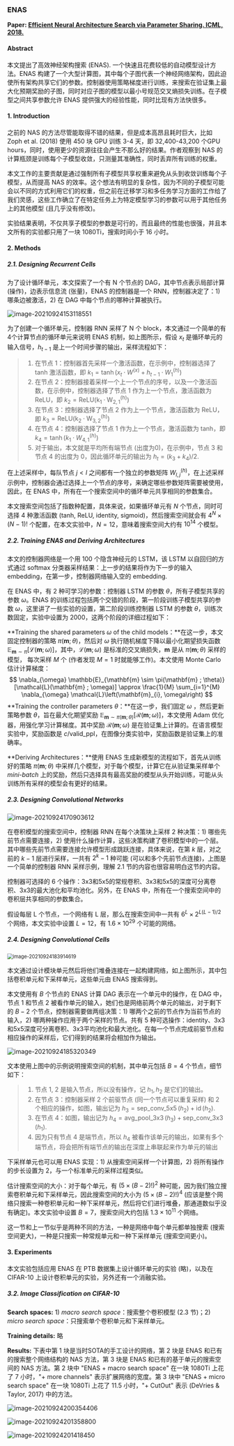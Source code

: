 ### ENAS

**Paper: [Efficient Neural Architecture Search via Parameter Sharing. ICML, 2018.](http://proceedings.mlr.press/v80/pham18a.html)**

#### Abstract

本文提出了高效神经架构搜索 (ENAS). 一个快速且花费较低的自动模型设计方法。ENAS 构建了一个大型计算图，其中每个子图代表一个神经网络架构，因此迫使所有架构共享它们的参数。控制器使用策略梯度进行训练，来搜索在验证集上最大化预期奖励的子图，同时对应子图的模型以最小号规范交叉熵损失训练。在子模型之间共享参数允许 ENAS 提供强大的经验性能，同时比现有方法快很多。

#### 1. Introduction

之前的 NAS 的方法尽管能取得不错的结果，但是成本高昂且耗时巨大，比如 Zoph et al. (2018) 使用 450 块 GPU 训练 3-4 天，即 32,400-43,200 个GPU hours，同时，使用更少的资源往往会产生不那么好的结果。作者观察到 NAS 的计算瓶颈是训练每个子模型收敛，只测量其准确性，同时丢弃所有训练的权重。

本文工作的主要贡献是通过强制所有子模型共享权重来避免从头到收敛训练每个子模型，从而提高 NAS 的效率。这个想法有明显的复杂性，因为不同的子模型可能会以不同的方式利用它们的权重，但之前在迁移学习和多任务学习方面的工作给了我们灵感，这些工作确立了在特定任务上为特定模型学习的参数可以用于其他任务上的其他模型 (且几乎没有修改)。

实验结果表明，不仅共享子模型的参数是可行的，而且最终的性能也很强，并且本文所有的实验都只用了一块 1080Ti，搜索时间小于 16 小时。

#### 2. Methods

##### 2.1. Designing Recurrent Cells

为了设计循环单元，本文探索了一个有 N 个节点的 DAG，其中节点表示局部计算 (操作)，边表示信息流 (张量)，ENAS 的控制器是一个 RNN，控制器决定了：1) 哪条边被激活，2) 在 DAG 中每个节点的哪种计算被执行。

![image-20210924153118551](../_image/image-20210924153118551.png)

为了创建一个循环单元，控制器 RNN 采样了 N 个 block，本文通过一个简单的有4个计算节点的循环单元来说明 ENAS 机制，如上图所示，假设 $x_t$ 是循环单元的输入信号，$h_{t-1}$ 是上一个时间步骤的输出，采样流程如下：

>1. 在节点 1：控制器首先采样一个激活函数，在示例中，控制器选择了 tanh 激活函数，即 $k_1 = \operatorname{tanh}(x_t \cdot W^{(x)} + h_{t-1} \cdot W_{1}^{(h)})$
>2. 在节点 2：控制器接着采样一个上一个节点的序号，以及一个激活函数，在示例中，控制器选择了节点 1 作为上一个节点，激活函数为 ReLU，即 $k_2 = \operatorname{ReLU(k_1 \cdot W_{2,1}^{(h)})}$
>3. 在节点 3：控制器选择了节点 2 作为上一个节点，激活函数为 ReLU，即 $k_3 = \operatorname{ReLU(k_2 \cdot W_{3,2}^{(h)})}$
>4. 在节点 4：控制器选择了节点 1 作为上一个节点，激活函数为 tanh，即 $k_4 = \operatorname{tanh}(k_1 \cdot W_{4,1}^{(h)})$
>5. 对于输出，本文就是平均所有端节点 (出度为0)，在示例中，节点 3 和节点 4 的出度为 0，因此循环单元的输出为 $h_t = (k_3+k_4)/2$.

在上述采样中，每队节点 $j<l$ 之间都有一个独立的参数矩阵 $W_{l,j}^{(h)}$，在上述采样示例中，控制器会通过选择上一个节点的序号，来确定哪些参数矩阵需要被使用，因此，在 ENAS 中，所有在一个搜索空间中的循环单元共享相同的参数集合。

本文搜索空间包括了指数种配置，具体来说，如果循环单元有 $N$ 个节点，同时可选择 4 种激活函数 (tanh, ReLU, identity, sigmoid)，然后搜索空间就会有 $4^N \times (N-1)!$ 个配置，在本文实验中，$N=12$，意味着搜索空间大约有 $10^{14}$ 个模型。

##### 2.2. Training ENAS and Deriving Architectures

本文的控制器网络是一个用 100 个隐含神经元的 LSTM，该 LSTM 以自回归的方式通过 softmax 分类器采样结果：上一步的结果将作为下一步的输入 embedding，在第一步，控制器网络输入空的 embedding.

在 ENAS 中，有 2 种可学习的参数：控制器 LSTM 的参数 $\theta$，所有子模型共享的参数 $\omega$。ENAS 的训练过程包括两个交错的阶段，第一阶段训练子模型共享的参数 $\omega$，这里讲了一些实验的设置，第二阶段训练控制器 LSTM 的参数 $\theta$，训练次数固定，实验中设置为 2000，这两个阶段的详细过程如下：

**Training the shared parameters $\omega$ of the child models：**在这一步，本文固定控制器的策略 $\pi(\mathbf{m};\theta)$，然后对 $\omega$ 执行随机梯度下降以最小化期望损失函数 $\mathbb{E}_{\mathbf{m} \sim \pi}[\mathcal{L}(\mathbf{m} ; \omega)]$，其中，$\mathcal{L}(\mathbf{m} ; \omega)$ 是标准的交叉熵损失，$\mathbf{m}$ 是从 $\pi(\mathbf{m};\theta)$ 采样的模型， 每次采样 $M$ 个 (作者发现 $M=1$ 时就能够工作)。本文使用 Monte Carlo 估计计算梯度：
$$
\nabla_{\omega} \mathbb{E}_{\mathbf{m} \sim \pi(\mathbf{m} ; \theta)}[\mathcal{L}(\mathbf{m} ; \omega)] \approx \frac{1}{M} \sum_{i=1}^{M} \nabla_{\omega} \mathcal{L}\left(\mathbf{m}_{i}, \omega\right)
$$
**Training the controller parameters $\theta$：**在这一步，我们固定 $\omega$ ，然后更新策略参数 $\theta$，旨在最大化期望奖励 $\mathbb{E}_{\mathbf{m} \sim \pi(\mathbf{m} ; \theta)}[\mathcal{R}(\mathbf{m} ; \omega)]$，本文使用 Adam 优化器，用强化学习计算梯度。其中奖励 $\mathcal{R}(\mathbf{m} ; \omega)$ 是在验证集上计算的。在语言模型实验中，奖励函数是 $c/\text{valid\_ppl}$，在图像分类实验中，奖励函数是验证集上的准确率。

**Deriving Architectures：**使用 ENAS 生成新模型的流程如下，首先从训练好的策略 $\pi(\mathbf{m};\theta)$ 中采样几个模型，对于每个模型，计算它在从验证集采样单个 *mini-batch* 上的奖励，然后只选择具有最高奖励的模型从头开始训练，可能从头训练所有采样的模型会有更好的结果。

##### 2.3. Designing Convolutional Networks

![image-20210924170903612](../_image/image-20210924170903612.png)

在卷积模型的搜索空间中，控制器 RNN 在每个决策块上采样 2 种决策：1) 哪些先前节点需要连接，2) 使用什么操作计算，这些决策构建了卷积模型中的一个层。其中哪些先前节点需要连接允许模型形成跳跃连接，具体来说，在第 $k$ 层，对之前的 $k-1$ 层进行采样，一共有 $2^k-1$ 种可能 (可以和多个先前节点连接)，上图是一个简单的控制器 RNN 采样示例，理解 2.1 节的内容也很容易明白这节的内容。

控制器可选择的 6 个操作：3x3和5x5的常规卷积、3x3和5x5的深度可分离卷积、3x3的最大池化和平均池化。另外，在 ENAS 中，所有在一个搜索空间中的卷积层共享相同的参数集合。

假设每层 L 个节点，一个网络有 L 层，那么在搜索空间中一共有 $6^L \times 2^{L(L-1)/2}$ 个网络，本文实验中设置 $L=12$，有 $1.6 \times 10^{29}$ 个可能的网络。

##### 2.4. Designing Convolutional Cells

<img src="../_image/image-20210924183914619.png" alt="image-20210924183914619" style="zoom:80%;" />

本文通过设计模块单元然后将他们堆叠连接在一起构建网络，如上图所示，其中包括卷积单元和下采样单元，这些单元由 ENAS 搜索得到。

本文使用有 $B$ 个节点的 ENAS 计算 DAG 表示在一个单元中的操作，在 DAG 中，节点 1 和节点 2 被看作单元的输入，她们也是网络前两个单元的输出，对于剩下的 $B-2$ 个节点，控制器需要做两组决策：1) 哪两个之前的节点作为当前节点的输入，2) 哪两种操作应用于两个采样的节点。共有 5 种可选操作：identity、3x3和5x5深度可分离卷积、3x3平均池化和最大池化。在每一个节点完成前驱节点和相应操作的采样后，它们得到的结果将会相加作为输出。

![image-20210924185320349](../_image/image-20210924185320349.png)

文本使用上图中的示例说明搜索空间的机制，其中单元包括 $B=4$ 个节点，细节如下：

>1. 节点 1, 2 是输入节点，所以没有操作，记 $h_1, h_2$ 是它们的输出。
>2. 在节点  3：控制器采样 2 个前驱节点 (同一个节点可以重复采样) 和 2 个相应的操作，如图，输出记为 $h_3 = \operatorname{sep\_conv\_5x5}(h_2) + \operatorname{id}(h_2)$.
>3. 在节点 4：如图，输出记为 $h_4 = \operatorname{avg\_pool\_3x3}(h_3) + \operatorname{sep\_conv\_3x3}(h_1)$.
>4. 因为只有节点 4 是端节点，所以 $h_4$ 被看作该单元的输出，如果有多个端节点，将会把所有端节点的输出在深度上串联起来作为单元的输出

下采样单元也可以用 ENAS 实现：1) 从搜索空间采样一个计算图，2) 将所有操作的步长设置为 2，与一个标准单元的采样过程类似。

估计搜索空间的大小：对于每个单元，有 ${(5 \times (B-2)!)}^2$ 种可能，因为我们独立搜索卷积单元和下采样单元，因此搜索空间的大小为 ${(5 \times (B-2)!)}^4$ (应该是整个网络只搜索一种卷积单元和一种下采样单元，然后将它们进行堆叠，那通道数似乎没有确定)。本文实验中设置 $B=7$，搜索空间大约包括 $1.3 \times 10^{11}$ 个网络。

这一节和上一节似乎是两种不同的方法，一种是网络中每个单元都单独搜索 (搜索空间更大)，一种是只搜索一种常规单元和一种下采样单元 (搜索空间更小)。

#### 3. Experiments

本文实验包括应用 ENAS 在 PTB 数据集上设计循环单元的实验 (略)，以及在 CIFAR-10 上设计卷积单元的实验，另外还有一个消融实验。

##### 3.2. Image Classification on CIFAR-10

**Search spaces:**	1) $macro\ search\ space$：搜索整个卷积模型 (2.3 节)；2) $micro\ search\ space$：只搜索单个卷积单元和下采样单元。

**Training  details:**	略

**Results:**	下表中第 1 块是当时SOTA的手工设计的网络，第 2 块是 ENAS 和已有的搜索整个网络结构的 NAS 方法，第 3 块是 ENAS 和已有的基于单元的搜索空间的 NAS 方法。第 2 块中 "ENAS + macro search space" 在一块 1080Ti 上花了 7 小时，"+ more channels" 表示扩展网络的宽度。第 3 块中 "ENAS + micro search space" 在一块 1080Ti 上花了 11.5 小时，"+ CutOut" 表示 (DeVries & Taylor, 2017) 中的方法。

![image-20210924200354406](../_image/image-20210924200354406.png)

![image-20210924201358800](../_image/image-20210924201358800.png)

![image-20210924201418450](../_image/image-20210924201418450.png)

